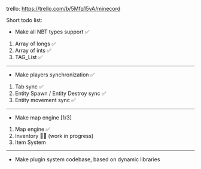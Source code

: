 trello: https://trello.com/b/5Mfq15vA/minecord

Short todo list:

- Make all NBT types support ✅
1. Array of longs ✅
2. Array of ints ✅
3. TAG_List ✅
---
- Make players synchronization ✅
1. Tab sync ✅
2. Entity Spawn / Entity Destroy sync ✅
3. Entity movement sync ✅
---
- Make map engine [1/3]
1. Map engine ✅
2. Inventory 👩‍💻 (work in progress)
3. Item System
---
- Make plugin system codebase, based on dynamic libraries

